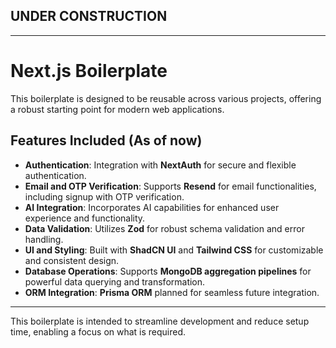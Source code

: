 ## UNDER CONSTRUCTION 
---
# Next.js Boilerplate

This boilerplate is designed to be reusable across various projects, offering a robust starting point for modern web applications.


## Features Included (As of now)
- **Authentication**: Integration with **NextAuth** for secure and flexible authentication.
- **Email and OTP Verification**: Supports **Resend** for email functionalities, including signup with OTP verification.
- **AI Integration**: Incorporates AI capabilities for enhanced user experience and functionality.
- **Data Validation**: Utilizes **Zod** for robust schema validation and error handling.
- **UI and Styling**: Built with **ShadCN UI** and **Tailwind CSS** for customizable and consistent design.
- **Database Operations**: Supports **MongoDB aggregation pipelines** for powerful data querying and transformation.
- **ORM Integration**: **Prisma ORM** planned for seamless future integration.

---

This boilerplate is intended to streamline development and reduce setup time, enabling a focus on what is required.
